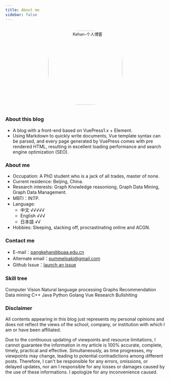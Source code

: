 ```yaml
---
title: About me
sidebar: false
---
```


<p align="center"><img style="border-radius:41%;pointer-events:none;transform: scale(0.9);" :src="$withBase('/luffy.jpg')" alt="Kehan-个人博客" width=260></p>

<!-- ### One sentence -->

<!-- - The best time to plant a tree was ten years ago, followed by now. -->

### About this blog

- A blog with a front-end based on VuePress1.x + Element.
- Using Markdown to quickly write documents, Vue template syntax can be parsed, and every page generated by VuePress comes with pre rendered HTML, resulting in excellent loading performance and search engine optimization (SEO).

### About me

- Occupation: A PhD student who is a jack of all trades, master of none.
- Current residence: Beijing, China.
- Research interests: Graph Knowledge reasoniong, Graph Data Mining, Graph Data Management.
- MBTI：INTP.
- Language:
  - 中文 √√√√√
  - English √√√
  - 日本語 √√
- Hobbies: Sleeping, slacking off, procrastinating online and ACGN.

### Contact me

- E-mail：[pangkehan@buaa.edu.cn](mailto:pangkehan@buaa.edu.cn)
- Alternate email：[pummeloaki@gmail.com](mailto:k3hanpang@gmail.com)
- Github Issue：[launch an issue](https://github.com/KehanPang/KehanPang.github.io/issues)

### Skill tree

Computer Vision
<el-progress :text-inside="true" :stroke-width="26" :percentage="10"></el-progress>
Natural language processing
<el-progress :text-inside="true" :stroke-width="24" :percentage="40" status="success"></el-progress>
Graphs
<el-progress :text-inside="true" :stroke-width="22" :percentage="80" status="warning"></el-progress>
Recommendation
<el-progress :text-inside="true" :stroke-width="22" :percentage="20" status="warning"></el-progress>
Data mining
<el-progress :text-inside="true" :stroke-width="26" :percentage="50"></el-progress>
C++
<el-progress :text-inside="true" :stroke-width="20" :percentage="50" status="exception"></el-progress>
Java
<el-progress :text-inside="true" :stroke-width="26" :percentage="10"></el-progress>
Python
<el-progress :text-inside="true" :stroke-width="24" :percentage="80" status="success"></el-progress>
Golang
<el-progress :text-inside="true" :stroke-width="22" :percentage="40" status="warning"></el-progress>
Vue
<el-progress :text-inside="true" :stroke-width="20" :percentage="20" status="exception"></el-progress>
Research 
<el-progress :text-inside="true" :stroke-width="20" :percentage="10" status="warning"></el-progress>
Bullshiting
<el-progress :text-inside="true" :stroke-width="24" :percentage="90" status="success"></el-progress>

### Disclaimer

All contents appearing in this blog just represents my personal opinions and does not reflect the views of the school, company, or institution with which I am or have been affiliated.

Due to the continuous updating of viewpoints and resource limitations, I cannot guarantee the information in my article is 100% accurate, complete, timely, practical and effective. Simultaneously, as time progresses, my viewpoints may change, leading to potential contradictions among different posts. Therefore, I can't be responsible for any errors, omissions, or delayed updates, nor am I responsible for any losses or damages caused by the use of these informations. I apologize for any inconvenience caused.

<style lang="stylus" scoped> 
.icon.iconfont {
  font-size:28px;
}
</style>


<ClientOnly>
  <leave/>
</ClientOnly/>
